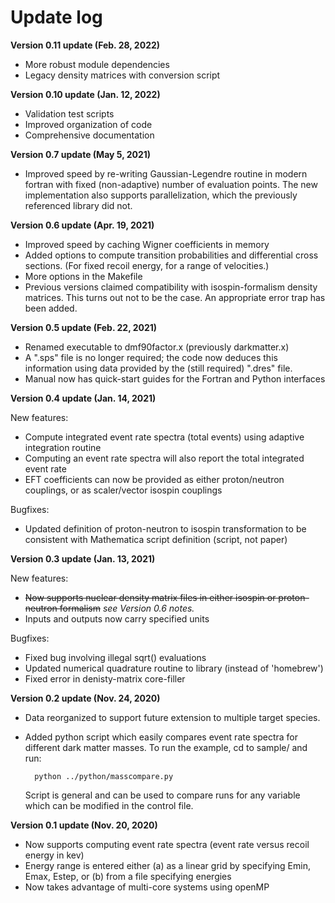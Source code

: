 # Update log

__Version 0.11 update (Feb. 28, 2022)__

* More robust module dependencies
* Legacy density matrices with conversion script

__Version 0.10 update (Jan. 12, 2022)__

* Validation test scripts
* Improved organization of code
* Comprehensive documentation

__Version 0.7 update (May 5, 2021)__

* Improved speed by re-writing Gaussian-Legendre routine in modern fortran with
  fixed (non-adaptive) number of evaluation points. The new implementation also
  supports parallelization, which the previously referenced library did not.

__Version 0.6 update (Apr. 19, 2021)__

* Improved speed by caching Wigner coefficients in memory
* Added options to compute transition probabilities and differential cross
  sections. (For fixed recoil energy, for a range of velocities.)
* More options in the Makefile
* Previous versions claimed compatibility with isospin-formalism density
  matrices. This turns out not to be the case. An appropriate error trap has
been added.

__Version 0.5 update (Feb. 22, 2021)__

* Renamed executable to dmf90factor.x (previously darkmatter.x)
* A ".sps" file is no longer required; the code now deduces this information
  using data provided by the (still required) ".dres" file.
* Manual now has quick-start guides for the Fortran and Python interfaces

__Version 0.4 update (Jan. 14, 2021)__

New features:

* Compute integrated event rate spectra (total events) using adaptive
  integration routine
* Computing an event rate spectra will also report the total integrated event
  rate
* EFT coefficients can now be provided as either proton/neutron couplings, or as
  scaler/vector isospin couplings

Bugfixes:

* Updated definition of proton-neutron to isospin transformation to be
  consistent with Mathematica script definition (script, not paper)

__Version 0.3 update (Jan. 13, 2021)__

New features:

* ~~Now supports nuclear density matrix files in either isospin or proton-neutron formalism~~ _see Version 0.6 notes._
* Inputs and outputs now carry specified units

Bugfixes:

* Fixed bug involving illegal sqrt() evaluations
* Updated numerical quadrature routine to library (instead of 'homebrew')
* Fixed error in denisty-matrix core-filler

__Version 0.2 update (Nov. 24, 2020)__

* Data reorganized to support future extension to multiple target species.

* Added python script which easily compares event rate spectra for different dark
  matter masses. To run the example, cd to sample/ and run:

        python ../python/masscompare.py

  Script is general and can be used to compare runs for any variable which can 
  be modified in the control file.

__Version 0.1 update (Nov. 20, 2020)__

* Now supports computing event rate spectra (event rate versus recoil energy in kev)
* Energy range is entered either (a) as a linear grid by specifying Emin, Emax, 
  Estep, or (b) from a file specifying energies
* Now takes advantage of multi-core systems using openMP

